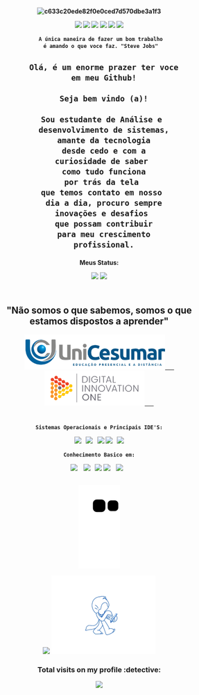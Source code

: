 <h4 align="center">
 
![c633c20ede82f0e0ced7d570dbe3a1f3](https://user-images.githubusercontent.com/70382532/138322189-2db8df52-9dcb-40a0-88a8-c365466bd33d.gif)


<div align= "center">
   <a href="https://www.youtube.com/channel/UC-LVwMsF0t-zQ1AMyP6PoUA" target="_blank"><img src="https://img.shields.io/badge/YouTube-FF0000?style=for-the-badge&logo=youtube&logoColor=white" target="_blank"></a>
  <a href="https://instagram.com/gerleidson" target="_blank"><img src="https://img.shields.io/badge/-Instagram-%23E4405F?style=for-the-badge&logo=instagram&logoColor=white" target="_blank"></a>
 	<a href="https://discord.gg/gerleidson" target="_blank"><img src="https://img.shields.io/badge/Discord-7289DA?style=for-the-badge&logo=discord&logoColor=white" target="_blank"></a> 
  <a href = "mailto:gerleidson.bomfim@gmail.com"><img src="https://img.shields.io/badge/-Gmail-%23333?style=for-the-badge&logo=gmail&logoColor=white" target="_blank"></a>
  <a href="https://www.linkedin.com/in/gerleidson-bomfim" target="_blank"><img src="https://img.shields.io/badge/-LinkedIn-%230077B5?style=for-the-badge&logo=linkedin&logoColor=white" target="_blank"></a>
  <a href="https://api.whatsapp.com/send?phone=+5571992777540" target="_blank"><img src="https://img.shields.io/badge/WhatsApp-25D366?style=for-the-badge&logo=whatsapp&logoColor=white" target="_blank"></a>
  

 <div>
    
<div align= "center">
   
     A única maneira de fazer um bom trabalho
     é amando o que voce faz. "Steve Jobs"
  
<div align= "center"> 
   <h2>
  
      Olá, é um enorme prazer ter voce
      em meu Github!
   
      Seja bem vindo (a)!
   
      Sou estudante de Análise e 
      desenvolvimento de sistemas,
      amante da tecnologia
      desde cedo e com a
      curiosidade de saber 
      como tudo funciona
      por trás da tela 
      que temos contato em nosso 
      dia a dia, procuro sempre
      inovações e desafios 
      que possam contribuir
      para meu crescimento
      profissional.
 </h2>
   
   Meus Status:
<div align="center">
<img height = "209em" src="https://github-readme-stats.vercel.app/api?username=Gerleidson&show_icons=true&theme=dracula&include_all_commits=true&count_private=true"/>
  <img height = "209em" src="https://github-readme-stats.vercel.app/api/top-langs/?username=Gerleidson&layout=demo)](https://github.com/anuraghazra/github-readme-stats"/>

</div>
    
<div style="display: inline_block"><br>
<link rel="stylesheet" href="https://cdn.jsdelivr.net/gh/devicons/devicon@v2.14.0/devicon.min.css">
</div>  
  
#
   <div align = "center">
  <h2> "Não somos o que sabemos, somos o que estamos dispostos a aprender"
  </h2>
  
  <a align ="left" href="https://www.unicesumar.edu.br/home/">
  <img  height = "80 " src = "https://github.com/LeandroDukievicz/LeandroDukievicz/blob/main/logo.png"/> &ensp; &ensp;
  </a>  
  
  <a align = "center " href="https://www.dio.me/">
      <img height ="80" src="https://github.com/LeandroDukievicz/LeandroDukievicz/blob/main/dio.png"/> &ensp; &ensp;
  </a>
   
  <div/>
   
#
  
    Sistemas Operacionais e Principais IDE'S:
  <div align= "justified">
     <img height ="80" src="https://cdn.jsdelivr.net/gh/devicons/devicon/icons/windows8/windows8-original.svg" />&ensp;
     <img height = "80" src="https://cdn.jsdelivr.net/gh/devicons/devicon/icons/linux/linux-original.svg" />&ensp;
     <img height = "80"src="https://cdn.jsdelivr.net/gh/devicons/devicon/icons/github/github-original.svg" />
     <img height = "80" src="https://cdn.jsdelivr.net/gh/devicons/devicon/icons/vscode/vscode-original.svg" />&ensp;
     <img height = "80" src="https://cdn.jsdelivr.net/gh/devicons/devicon/icons/intellij/intellij-original.svg" /> 


     
    Conhecimento Basico em:
  <div align= "justified">
    <img height = "80" src="https://cdn.jsdelivr.net/gh/devicons/devicon/icons/c/c-original.svg" /> &ensp;
    <img height = "80 "src="https://cdn.jsdelivr.net/gh/devicons/devicon/icons/java/java-original.svg" />&ensp;
    <img height = "80"src="https://cdn.jsdelivr.net/gh/devicons/devicon/icons/github/github-original.svg" />
    <img height = "80" src="https://cdn.jsdelivr.net/gh/devicons/devicon/icons/figma/figma-original.svg" /> &ensp;
    <img  height = "80"src="https://cdn.jsdelivr.net/gh/devicons/devicon/icons/mysql/mysql-original.svg" /> &ensp;
  
</div>
       
##  
  
   ![Snake animation](https://github.com/gerleidson/gerleidson/blob/output/github-contribution-grid-snake.svg)
 
</div>
  
 ![](https://i.imgur.com/waxVImv.png)
  <img align = "center " height= "180em" src="https://github.com/LeandroDukievicz/LeandroDukievicz/blob/main/walkcyclevector24-dribbble-unscreen.gif"/>

 <h3 align="center"> Total visits on my profile :detective:</h3>

 <div align="center">
 <img src="https://profile-counter.glitch.me/Gerleidson/count.svg"/>
  </div>
